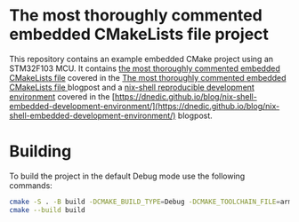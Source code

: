 # The most thoroughly commented embedded CMakeLists file project
This repository contains an example embedded CMake project using an STM32F103 MCU. It contains [the most thoroughly commented embedded CMakeLists file](CMakeLists.txt) covered in the [The most thoroughly commented embedded CMakeLists file
](https://dnedic.github.io/blog/the-most-thoroughly-commented-embedded-cmakelists/) blogpost and a [nix-shell reproducible development environment](shell.nix) covered in the [https://dnedic.github.io/blog/nix-shell-embedded-development-environment/](https://dnedic.github.io/blog/nix-shell-embedded-development-environment/) blogpost.

# Building
To build the project in the default Debug mode use the following commands:
```bash
cmake -S . -B build -DCMAKE_BUILD_TYPE=Debug -DCMAKE_TOOLCHAIN_FILE=arm-none-eabi-gcc.cmake
cmake --build build
```
